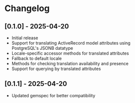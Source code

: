 # Changelog

## [0.1.0] - 2025-04-20

- Initial release
- Support for translating ActiveRecord model attributes using PostgreSQL's JSONB datatype
- Locale-specific accessor methods for translated attributes
- Fallback to default locale
- Methods for checking translation availability and presence
- Support for querying by translated attributes

## [0.1.1] - 2025-04-20
- Updated gemspec for better compatibility
